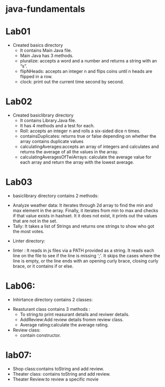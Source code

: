 # java-fundamentals

# Lab01
- Created basics directory 
  - It contains Main Java file.
  - Main Java has 3 methods.
  - pluralize: accepts a word and a number and returns a string with  an “s”.
  - flipNHeads: accepts an integer n and flips coins until n heads are flipped in a row.
  - clock: print out the current time second by second. 

# Lab02
- Created basiclibrary directory 
   - It contains Library.Java file.
   - It has 4 methods and a test for each.
   - Roll: accepts an integer n and rolls a six-sided dice n times.
   - containsDuplicates: returns true or false depending on whether the array contains duplicate values
   - calculatingAverages:accepts an array of integers and calculates and returns the average of all the values in the array.
   - calculatingAveragesOfTwiArrays: calculate the average value for each array and return the array with the lowest average.


# Lab03

* basiclibrary directory contains 2 methods:
 - Analyze weather data: It iterates through 2d array to find the min and max element in the array. Finally, it iterates from min to max  and checks if that value exists in 
      hashset. It it does not exist, it prints out the values that are not in the set.
 - Tally: It takes a list of Strings and returns one strings to show who got the most votes.
 
* Linter directory:

 - linter : It reads in js files via a PATH provided as a string. It reads each line on the file to see if the line is missing ';'. It skips the cases where the line is empty, 
     or the line ends with an opening curly brace, closing curly brace, or it contains if or else.
     
     
 # Lab06:
 * Inhirtance directory contains 2 classes:
  - Reasturant class contains 3 methods :
    - To string:to print reasurant details and reviwer details.
    - AddReview:Add review details fromm review class.
    - Average rating:calculate the average rating.
  - Review class:
    - contain constructor.

  # lab07:
  - Shop class:contains toString and add review.
  - Theater class: contains toString and add review.
  - Theater Review:to review a specific movie




  
